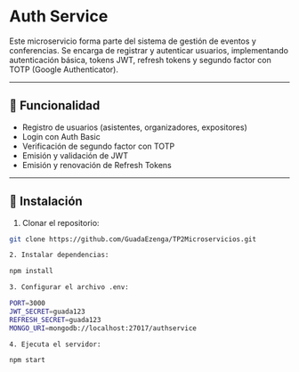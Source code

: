 # Auth Service

Este microservicio forma parte del sistema de gestión de eventos y conferencias. Se encarga de registrar y autenticar usuarios, implementando autenticación básica, tokens JWT, refresh tokens y segundo factor con TOTP (Google Authenticator).

---

## 🧩 Funcionalidad

- Registro de usuarios (asistentes, organizadores, expositores)
- Login con Auth Basic
- Verificación de segundo factor con TOTP
- Emisión y validación de JWT
- Emisión y renovación de Refresh Tokens

---

## 🚀 Instalación

1. Clonar el repositorio:
```bash
git clone https://github.com/GuadaEzenga/TP2Microservicios.git

2. Instalar dependencias:

npm install

3. Configurar el archivo .env:

PORT=3000
JWT_SECRET=guada123
REFRESH_SECRET=guada123
MONGO_URI=mongodb://localhost:27017/authservice

4. Ejecuta el servidor:

npm start
